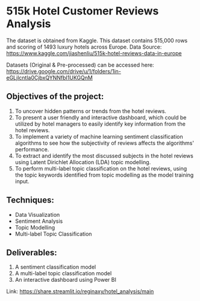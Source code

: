 # 515k Hotel Customer Reviews Analysis
The dataset is obtained from Kaggle. This dataset contains 515,000 rows and scoring of 1493 luxury hotels across Europe. 
Data Source: https://www.kaggle.com/jiashenliu/515k-hotel-reviews-data-in-europe

Datasets (Original & Pre-processed) can be accessed here: https://drive.google.com/drive/u/1/folders/1in-eGLjlcntla0CjbxQYNNfbI1UKGQnM

## Objectives of the project: 

1.	To uncover hidden patterns or trends from the hotel reviews.
2.	To present a user friendly and interactive dashboard, which could be utilized by hotel managers to easily identify key information from the hotel reviews.
3.	To implement a variety of machine learning sentiment classification algorithms to see how the subjectivity of reviews affects the algorithms' performance.
4.	To extract and identify the most discussed subjects in the hotel reviews using Latent Dirichlet Allocation (LDA) topic modelling.
5.	To perform multi-label topic classification on the hotel reviews, using the topic keywords identified from topic modelling as the model training input.


## Techniques:
- Data Visualization
- Sentiment Analysis
- Topic Modelling
- Multi-label Topic Classification

## Deliverables:
1. A sentiment classification model
2. A multi-label topic classification model
3. An interactive dashboard using Power BI

Link: https://share.streamlit.io/reginaxy/hotel_analysis/main
